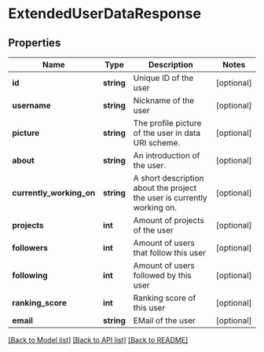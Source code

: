 # ExtendedUserDataResponse

## Properties
Name | Type | Description | Notes
------------ | ------------- | ------------- | -------------
**id** | **string** | Unique ID of the user | [optional] 
**username** | **string** | Nickname of the user | [optional] 
**picture** | **string** | The profile picture of the user in data URI scheme. | [optional] 
**about** | **string** | An introduction of the user. | [optional] 
**currently_working_on** | **string** | A short description about the project the user is currently working on. | [optional] 
**projects** | **int** | Amount of projects of the user | [optional] 
**followers** | **int** | Amount of users that follow this user | [optional] 
**following** | **int** | Amount of users followed by this user | [optional] 
**ranking_score** | **int** | Ranking score of this user | [optional] 
**email** | **string** | EMail of the user | [optional] 

[[Back to Model list]](../README.md#documentation-for-models) [[Back to API list]](../README.md#documentation-for-api-endpoints) [[Back to README]](../README.md)


